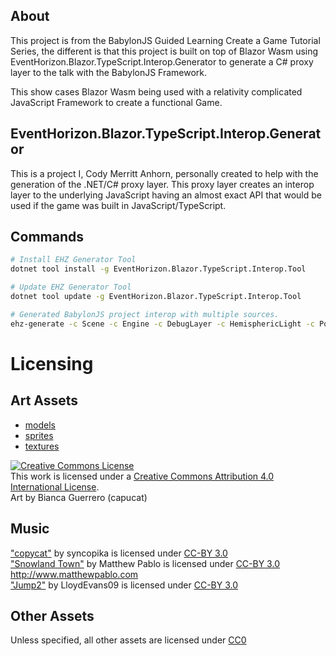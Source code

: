 ## About

This project is from the BabylonJS Guided Learning Create a Game Tutorial Series, the different is that this project is built on top of Blazor Wasm using EventHorizon.Blazor.TypeScript.Interop.Generator to generate a C# proxy layer to the talk with the BabylonJS Framework. 

This show cases Blazor Wasm being used with a relativity complicated JavaScript Framework to create a functional Game.

## EventHorizon.Blazor.TypeScript.Interop.Generator

This is a project I, Cody Merritt Anhorn, personally created to help with the generation of the .NET/C# proxy layer. This proxy layer creates an interop layer to the underlying JavaScript having an almost exact API that would be used if the game was built in JavaScript/TypeScript.

## Commands 

~~~ bash
# Install EHZ Generator Tool
dotnet tool install -g EventHorizon.Blazor.TypeScript.Interop.Tool

# Update EHZ Generator Tool
dotnet tool update -g EventHorizon.Blazor.TypeScript.Interop.Tool

# Generated BabylonJS project interop with multiple sources.
ehz-generate -c Scene -c Engine -c DebugLayer -c HemisphericLight -c PointLight -c ArcRotateCamera -c UniversalCamera -c PBRMetallicRoughnessMaterial -c MeshBuilder -c SceneLoader -c StandardMaterial -c ExecuteCodeAction -c AdvancedDynamicTexture -c Button -a Blazor.BabylonJS.WASM -s https://cdn.jsdelivr.net/gh/BabylonJS/Babylon.js@4.2.0/dist/babylon.d.ts -s https://cdn.jsdelivr.net/gh/BabylonJS/Babylon.js@4.2.0/dist/gui/babylon.gui.d.ts
~~~

# Licensing
## Art Assets
- [models](https://github.com/capucat/summers-festival/tree/master/models)
- [sprites](https://github.com/capucat/summers-festival/tree/master/sprites)
- [textures](https://github.com/capucat/summers-festival/tree/master/textures)

<a rel="license" href="http://creativecommons.org/licenses/by/4.0/"><img alt="Creative Commons License" style="border-width:0" src="https://i.creativecommons.org/l/by/4.0/88x31.png" /></a><br />This work is licensed under a <a rel="license" href="http://creativecommons.org/licenses/by/4.0/">Creative Commons Attribution 4.0 International License</a>.  
Art by Bianca Guerrero (capucat)

## Music
["copycat"](https://opengameart.org/content/copycat) by syncopika is licensed under [CC-BY 3.0](https://creativecommons.org/licenses/by/3.0/)  
["Snowland Town"](https://opengameart.org/content/snowland-town) by Matthew Pablo is licensed under [CC-BY 3.0](https://creativecommons.org/licenses/by/3.0/)  
http://www.matthewpablo.com  
["Jump2"](https://freesound.org/people/LloydEvans09/sounds/187024/) by LloydEvans09 is licensed under [CC-BY 3.0](https://creativecommons.org/licenses/by/3.0/)

## Other Assets
Unless specified, all other assets are licensed under [CC0](https://creativecommons.org/publicdomain/zero/1.0/)
